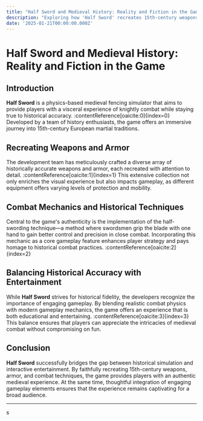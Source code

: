 ```yaml
---
title: "Half Sword and Medieval History: Reality and Fiction in the Game"
description: "Exploring how 'Half Sword' recreates 15th-century weapons, armor, and combat styles, and the balance between historical accuracy and entertainment in game design."
date: '2025-01-21T00:00:00.000Z'
---
```


# Half Sword and Medieval History: Reality and Fiction in the Game

## Introduction

**Half Sword** is a physics-based medieval fencing simulator that aims to provide players with a visceral experience of knightly combat while staying true to historical accuracy. :contentReference[oaicite:0]{index=0} Developed by a team of history enthusiasts, the game offers an immersive journey into 15th-century European martial traditions.

## Recreating Weapons and Armor

The development team has meticulously crafted a diverse array of historically accurate weapons and armor, each recreated with attention to detail. :contentReference[oaicite:1]{index=1} This extensive collection not only enriches the visual experience but also impacts gameplay, as different equipment offers varying levels of protection and mobility.

## Combat Mechanics and Historical Techniques

Central to the game's authenticity is the implementation of the half-swording technique—a method where swordsmen grip the blade with one hand to gain better control and precision in close combat. Incorporating this mechanic as a core gameplay feature enhances player strategy and pays homage to historical combat practices. :contentReference[oaicite:2]{index=2}

## Balancing Historical Accuracy with Entertainment

While **Half Sword** strives for historical fidelity, the developers recognize the importance of engaging gameplay. By blending realistic combat physics with modern gameplay mechanics, the game offers an experience that is both educational and entertaining. :contentReference[oaicite:3]{index=3} This balance ensures that players can appreciate the intricacies of medieval combat without compromising on fun.

## Conclusion

**Half Sword** successfully bridges the gap between historical simulation and interactive entertainment. By faithfully recreating 15th-century weapons, armor, and combat techniques, the game provides players with an authentic medieval experience. At the same time, thoughtful integration of engaging gameplay elements ensures that the experience remains captivating for a broad audience.

---
s